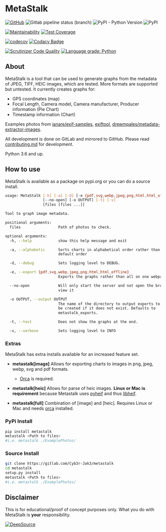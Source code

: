 # MetaStalk

[![GitHub](https://img.shields.io/github/license/Cyb3r-Jak3/MetaStalk?style=flat)](https://github.com/Cyb3r-Jak3/MetaStalk/blob/master/LICENSE) ![Gitlab pipeline status (branch)](https://img.shields.io/gitlab/pipeline/Cyb3r-Jak3/MetaStalk/master?label=Build&style=flat)  ![PyPI - Python Version](https://img.shields.io/pypi/pyversions/metastalk) ![PyPI](https://img.shields.io/pypi/v/metastalk)

[![Maintainability](https://api.codeclimate.com/v1/badges/9b95ea5f0c8a77eab0ed/maintainability)](https://codeclimate.com/github/Cyb3r-Jak3/MetaStalk/maintainability) [![Test Coverage](https://api.codeclimate.com/v1/badges/9b95ea5f0c8a77eab0ed/test_coverage)](https://codeclimate.com/github/Cyb3r-Jak3/MetaStalk/test_coverage)

[![codecov](https://codecov.io/gl/Cyb3r-Jak3/metastalk/branch/master/graph/badge.svg)](https://codecov.io/gl/Cyb3r-Jak3/metastalk) [![Codacy Badge](https://api.codacy.com/project/badge/Grade/68c8c8c6b4d5421cb0e8a81f69696944)](https://www.codacy.com/manual/Cyb3r_Jak3/metastalk?utm_source=gitlab.com&amp;utm_medium=referral&amp;utm_content=Cyb3r-Jak3/metastalk&amp;utm_campaign=Badge_Grade)

[![Scrutinizer Code Quality](https://scrutinizer-ci.com/g/Cyb3r-Jak3/MetaStalk/badges/quality-score.png?b=master)](https://scrutinizer-ci.com/g/Cyb3r-Jak3/MetaStalk/?branch=master) [![Language grade: Python](https://img.shields.io/lgtm/grade/python/g/Cyb3r-Jak3/MetaStalk.svg?logo=lgtm&logoWidth=18)](https://lgtm.com/projects/g/Cyb3r-Jak3/MetaStalk/context:python)

## About

MetaStalk is a tool that can be used to generate graphs from the metadata of JPEG, TIFF, HEIC images, which are tested. More formats are supported but untested.
It currently creates graphs for:

- GPS coordinates (map)
- Focal Length, Camera model, Camera manufacturer, Producer information (Pie Chart)
- Timestamp information (Chart)

Examples photos from [ianare/exif-samples](https://github.com/ianare/exif-samples/tree/master/jpg/gps), [exiftool](https://owl.phy.queensu.ca/~phil/exiftool/sample_images.html), [drewmpales/metadata-extractor-images](https://github.com/drewnoakes/metadata-extractor-images).

All development is done on GitLab and mirrored to GitHub. Please read [contributing.md](CONTRIBUTING.md) for development.

Python 3.6 and up.

## How to use

MetaStalk is available as a package on pypi.org or you can do a source install.

```bash
usage: MetaStalk [-h] [-a] [-d] [-e {pdf,svg,webp,jpeg,png,html,html_offline}]
                 [--no-open] [-o OUTPUT] [-t] [-v]
                 [files [files ...]]

Tool to graph image metadata.

positional arguments:
  files                 Path of photos to check.

optional arguments:
  -h, --help            show this help message and exit

  -a, --alphabetic      Sorts charts in alphabetical order rather than the
                        default order

  -d, --debug           Sets logging level to DEBUG.

  -e, --export {pdf,svg,webp,jpeg,png,html,html_offline}
                        Exports the graphs rather than all on one webpage

  --no-open             Will only start the server and not open the browser to
                        view it

  -o OUTPUT, --output OUTPUT
                        The name of the directory to output exports to. Will
                        be created if it does not exist. Defaults to
                        metastalk_exports.

  -t, --test            Does not show the graphs at the end.

  -v, --verbose         Sets logging level to INFO
```

### Extras

MetaStalk has extra installs available for an increased feature set.

- **metastalk[image]**
Allows for exporting charts to images in png, jpeg, webp, svg and pdf formats.

  - [Orca](https://github.com/plotly/orca) is required.

- **metastalk[heic]**
Allows for parse  of heic images. **Linux or Mac is requirement** because Metastalk uses [pyheif](https://github.com/david-poirier-csn/pyheif) and thus [libheif](https://github.com/strukturag/libheif).

- **metastalk[full]**
Combination of [image] and [heic]. Requires Linux or Mac and needs [orca](https://github.com/plotly/orca) installed.

### PyPi Install

```bash
pip install metastalk
metastalk <Path to files>
#i.e. metastalk ./ExamplePhotos/
```

### Source Install

```bash
git clone https://gitlab.com/Cyb3r-Jak3/metastalk
cd metastalk
setup.py install
metastalk <Path to files>
#i.e. metastalk ./ExamplePhotos/
```

## Disclaimer

This is for educational/proof of concept purposes only. What you do with MetaStalk is **your** responsibility.

[![DeepSource](https://static.deepsource.io/deepsource-badge-light-mini.svg)](https://deepsource.io/gl/Cyb3r-Jak3/MetaStalk/?ref=repository-badge)
